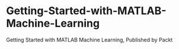# Getting-Started-with-MATLAB-Machine-Learning
Getting Started with MATLAB Machine Learning, Published by Packt
